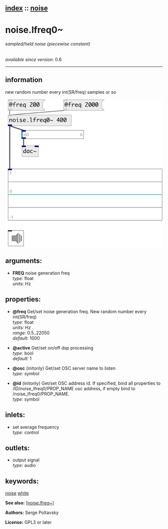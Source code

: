 [index](index.html) :: [noise](category_noise.html)
---

# noise.lfreq0~

###### sampled/held noise (piecewise constant)

*available since version:* 0.6

---


## information
new random number every int(SR/freq) samples or so


[![example](../examples/img/noise.lfreq0~.jpg)](../examples/pd/noise.lfreq0~.pd)



## arguments:

* **FREQ**
noise generation freq<br>
_type:_ float<br>
_units:_ Hz<br>





## properties:

* **@freq** 
Get/set noise generation freq. New random number every int(SR/freq)<br>
_type:_ float<br>
_units:_ Hz<br>
_range:_ 0.5..22050<br>
_default:_ 1000<br>

* **@active** 
Get/set on/off dsp processing<br>
_type:_ bool<br>
_default:_ 1<br>

* **@osc** (initonly)
Get/set OSC server name to listen<br>
_type:_ symbol<br>

* **@id** (initonly)
Get/set OSC address id. If specified, bind all properties to /ID/noise_lfreq0/PROP_NAME
osc address, if empty bind to /noise_lfreq0/PROP_NAME.<br>
_type:_ symbol<br>



## inlets:

* set average frequency<br>
_type:_ control



## outlets:

* output signal<br>
_type:_ audio



## keywords:

[noise](keywords/noise.html)
[white](keywords/white.html)



**See also:**
[\[noise.lfreq~\]](noise.lfreq~.html)




**Authors:** Serge Poltavsky




**License:** GPL3 or later





